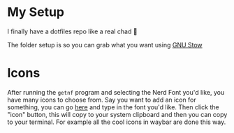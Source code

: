 # My Setup

I finally have a dotfiles repo like a real chad 👨 

The folder setup is so you can grab what you want using [GNU Stow](https://www.gnu.org/software/stow/)

# Icons

After running the `getnf` program and selecting the Nerd Font you'd like, you have many icons to choose from. Say you want to add an icon for something, you can go [here](https://www.nerdfonts.com/cheat-sheet) and type in the font you'd like. Then click the "icon" button, this will copy to your system clipboard and then you can copy to your terminal. For example all the cool icons in waybar are done this way.
